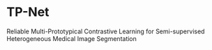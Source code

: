 # TP-Net
Reliable Multi-Prototypical Contrastive Learning for Semi-supervised Heterogeneous Medical Image Segmentation
